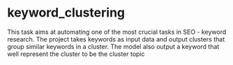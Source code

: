 # keyword_clustering
This task aims at automating one of the most crucial tasks in SEO - keyword research. The project takes keywords as input data and output clusters that group similar keywords in a cluster. The model also output a keyword that well represent the cluster to be the cluster topic
